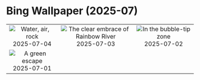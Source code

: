 # Bing Wallpaper (2025-07)

|  |  |  |
|:---:|:---:|:---:|
| ![](https://www.bing.com/th?id=OHR.OroseiSardegna_EN-IN6533178952_400x240.jpg "Water, air, rock") 2025-07-04 | ![](https://www.bing.com/th?id=OHR.RainbowRiver_EN-IN6286296662_400x240.jpg "The clear embrace of Rainbow River") 2025-07-03 | ![](https://www.bing.com/th?id=OHR.MaroonClownfish_EN-IN6113544568_400x240.jpg "In the bubble-tip zone") 2025-07-02 |
| ![](https://www.bing.com/th?id=OHR.KeralaHouseboats_EN-IN5410718966_400x240.jpg "A green escape") 2025-07-01 |  |  |

